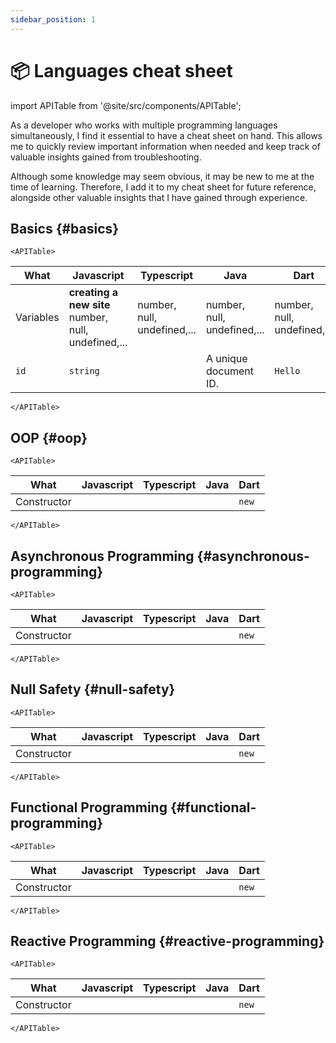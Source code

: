 ```yaml
---
sidebar_position: 1
---
```


# 📦 Languages cheat sheet

import APITable from '@site/src/components/APITable';

As a developer who works with multiple programming languages simultaneously, I find it essential to have a cheat sheet on hand. This allows me to quickly review important information when needed and keep track of valuable insights gained from troubleshooting.

Although some knowledge may seem obvious, it may be new to me at the time of learning. Therefore, I add it to my cheat sheet for future reference, alongside other valuable insights that I have gained through experience.

## Basics {#basics}

```mdx-code-block
<APITable>
```

| What      | Javascript                                          | Typescript                  | Java                        | Dart                        |
| --------- | --------------------------------------------------- | --------------------------- | --------------------------- | --------------------------- |
| Variables | **creating a new site** number, null, undefined,... | number, null, undefined,... | number, null, undefined,... | number, null, undefined,... |
| `id`      | `string`                                            |                             | A unique document ID.       | `Hello`                     |

```mdx-code-block
</APITable>
```

## OOP {#oop}

```mdx-code-block
<APITable>
```

| What        | Javascript | Typescript | Java | Dart  |
| ----------- | ---------- | ---------- | ---- | ----- |
| Constructor |            |            |      | `new` |

```mdx-code-block
</APITable>
```

## Asynchronous Programming {#asynchronous-programming}

```mdx-code-block
<APITable>
```

| What        | Javascript | Typescript | Java | Dart  |
| ----------- | ---------- | ---------- | ---- | ----- |
| Constructor |            |            |      | `new` |

```mdx-code-block
</APITable>
```

## Null Safety {#null-safety}

```mdx-code-block
<APITable>
```

| What        | Javascript | Typescript | Java | Dart  |
| ----------- | ---------- | ---------- | ---- | ----- |
| Constructor |            |            |      | `new` |

```mdx-code-block
</APITable>
```

## Functional Programming {#functional-programming}

```mdx-code-block
<APITable>
```

| What        | Javascript | Typescript | Java | Dart  |
| ----------- | ---------- | ---------- | ---- | ----- |
| Constructor |            |            |      | `new` |

```mdx-code-block
</APITable>
```

## Reactive Programming {#reactive-programming}

```mdx-code-block
<APITable>
```

| What        | Javascript | Typescript | Java | Dart  |
| ----------- | ---------- | ---------- | ---- | ----- |
| Constructor |            |            |      | `new` |

```mdx-code-block
</APITable>
```
